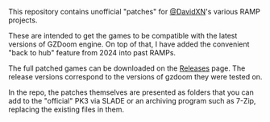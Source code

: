 This repository contains unofficial "patches" for [@DavidXN](https://github.com/davidxn)'s various RAMP projects.

These are intended to get the games to be compatible with the latest versions of GZDoom engine.
On top of that, I have added the convenient "back to hub" feature from 2024 into past RAMPs.

The full patched games can be downloaded on the [Releases](../../releases) page. The release versions correspond to the versions of gzdoom they were tested on.

In the repo, the patches themselves are presented as folders that you can add to the "official" PK3 via SLADE or an archiving program such as 7-Zip, replacing the existing files in them.
